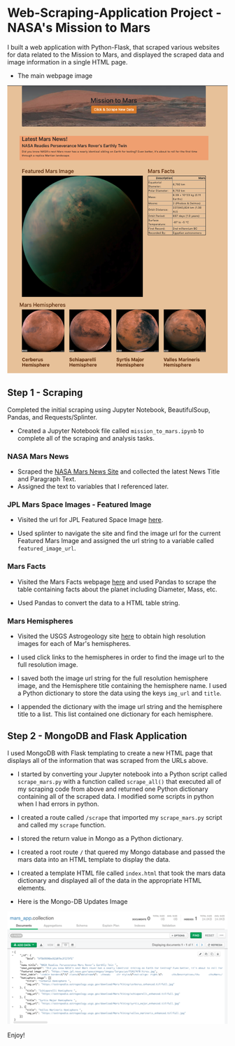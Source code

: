 # Web-Scraping-Application Project - NASA's Mission to Mars
I built a web application with Python-Flask, that scraped various websites for data related to the Mission to Mars, and displayed the scraped data and image information in a single HTML page. 

* The main webpage image

![Website_Image](Missions_to_Mars/Images/Website_image_3.png)

## Step 1 - Scraping
Completed the initial scraping using Jupyter Notebook, BeautifulSoup, Pandas, and Requests/Splinter.

* Created a Jupyter Notebook file called `mission_to_mars.ipynb` to complete all of the scraping and analysis tasks. 

### NASA Mars News

* Scraped the [NASA Mars News Site](https://mars.nasa.gov/news/) and collected the latest News Title and Paragraph Text. 
* Assigned the text to variables that I referenced later.

### JPL Mars Space Images - Featured Image

* Visited the url for JPL Featured Space Image [here](https://www.jpl.nasa.gov/spaceimages/?search=&category=Mars).

* Used splinter to navigate the site and find the image url for the current Featured Mars Image and assigned the url string to a variable called `featured_image_url`.

### Mars Facts

* Visited the Mars Facts webpage [here](https://space-facts.com/mars/) and used Pandas to scrape the table containing facts about the planet including Diameter, Mass, etc.

* Used Pandas to convert the data to a HTML table string.

### Mars Hemispheres

* Visited the USGS Astrogeology site [here](https://astrogeology.usgs.gov/search/results?q=hemisphere+enhanced&k1=target&v1=Mars) to obtain high resolution images for each of Mar's hemispheres.

* I used click links to the hemispheres in order to find the image url to the full resolution image.

* I saved both the image url string for the full resolution hemisphere image, and the Hemisphere title containing the hemisphere name. I used a Python dictionary to store the data using the keys `img_url` and `title`.

* I appended the dictionary with the image url string and the hemisphere title to a list. This list contained one dictionary for each hemisphere.


## Step 2 - MongoDB and Flask Application

I used MongoDB with Flask templating to create a new HTML page that displays all of the information that was scraped from the URLs above.

* I started by converting your Jupyter notebook into a Python script called `scrape_mars.py` with a function called `scrape_all()` that executed all of my scraping code from above and returned one Python dictionary containing all of the scraped data. I modified some scripts in python when I had errors in python.

* I created a route called `/scrape` that imported my `scrape_mars.py` script and called my `scrape` function.

* I stored the return value in Mongo as a Python dictionary.

* I created a root route `/` that quered my Mongo database and passed the mars data into an HTML template to display the data.

* I created a template HTML file called `index.html` that took the mars data dictionary and displayed all of the data in the appropriate HTML elements. 

* Here is the Mongo-DB Updates Image


![Mongo](Missions_to_Mars/Images/Mongo_DB_Updates.png)



Enjoy!

